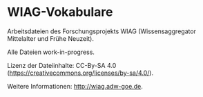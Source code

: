 # WIAG-Vokabulare
Arbeitsdateien des Forschungsprojekts WIAG (Wissensaggregator Mittelalter und Frühe Neuzeit).

Alle Dateien work-in-progress.

Lizenz der Dateiinhalte: CC-By-SA 4.0  (https://creativecommons.org/licenses/by-sa/4.0/).

Weitere Informationen: http://wiag.adw-goe.de.
